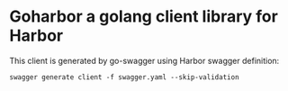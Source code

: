 # Goharbor a golang client library for Harbor

This client is generated by go-swagger using Harbor swagger definition:
```
swagger generate client -f swagger.yaml --skip-validation
```
